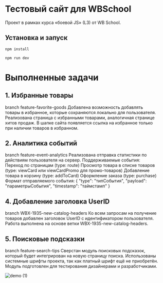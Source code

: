# Тестовый сайт для WBSchool

Проект в рамках курса «боевой JS» (L3) от WB School.

## Установка и запуск
```bash
npm install
```
```bash
npm run dev
```

# Выполненные задачи
## 1. Избранные товары
branch feature-favorite-goods
Добавлена возможность добавлять товары в избранное, которые сохраняются локально для пользователя. Реализована страница с избранными товарами, аналогичная странице хитов продаж. В шапке сайта появляется ссылка на избранное только при наличии товаров в избранном.

## 2. Аналитика событий
branch feature-event-analytics
Реализована отправка статистики по действиям пользователя на сервер.
Поддерживаемые события:
Переход по страницам (type: route)
Просмотр товара в списке товаров (type: viewCard или viewCardPromo для промо-товаров)
Добавление товара в корзину (type: addToCard)
Оформление заказа (type: purchase)
Формат отправляемого события:
{
  "type": "типСобытия",
  "payload": "параметрыСобытия",
  "timestamp": "таймстамп"
}

## 4. Добавление заголовка UserID
branch WBX-1935-new-catalog-headers
Ко всем запросам на получение товаров добавлен заголовок UserID с идентификатором пользователя. Работа выполнена на основе ветки WBX-1935-new-catalog-headers.

## 5. Поисковые подсказки
branch feature-search-tips
Сверстан модуль поисковых подсказок, который будет интегрирован на новую страницу поиска. Использованы системные шрифты проекта, так как платный шрифт ещё не приобретён. Модуль подготовлен для тестирования дизайнерами и разработчиками.

![demo (1)](https://github.com/user-attachments/assets/3c3d749c-d0b1-41aa-b769-8127832291f8)
